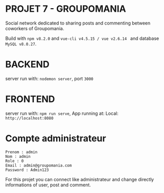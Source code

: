 # PROJET 7 - GROUPOMANIA #
Social network dedicated to sharing posts and commenting between coworkers of Groupomania.

Build with `npm v8.2.0` and `vue-cli v4.5.15 / vue v2.6.14 ` and database `MySQL v8.0.27`.
# BACKEND #
server run with: `nodemon server`, port `3000`
# FRONTEND #
server run with: `npm run serve`, App running at: Local: `http://localhost:8080`

# Compte administrateur #  
    Prenom : admin
    Nom : admin
    Role : 0  
    Email : admin@groupomania.com  
    Password : Admin123

For this projet you can connect like administrateur and change directly informations of user, post and comment.



